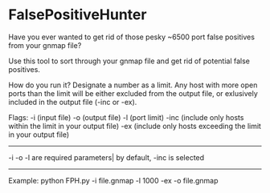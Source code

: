 # FalsePositiveHunter
Have you ever wanted to get rid of those pesky ~6500  port false positives from your gnmap file?

Use this tool to sort through your gnmap file and get rid of potential false positives.

How do you run it?
Designate a number as a limit. Any host with more open ports than the limit will be either excluded from the output file, or exlusively included in the output file (-inc or -ex).

Flags:
-i (input file)
-o (output file)
-l (port limit)
-inc (include only hosts within the limit in your output file)
-ex (include only hosts exceeding the limit in your output file)
________________________________________________________________________________________________________________________________
-i -o -l are required parameters| by default, -inc is selected
________________________________________________________________________________________________________________________________


Example:
python FPH.py -i file.gnmap -l 1000 -ex -o file.gnmap
